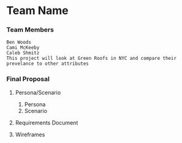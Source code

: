 # Team Name

### Team Members
    Ben Woods
    Cami McKeeby
    Caleb Shmitz
    This project will look at Green Roofs in NYC and compare their prevelance to other attributes
### Final Proposal
1. Persona/Scenario
    1. Persona
    2. Scenario
2. Requirements Document

3. Wireframes






